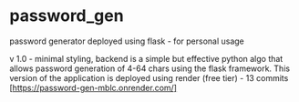 # password_gen
password generator deployed using flask - for personal usage

v 1.0 - minimal styling, backend is a simple but effective python algo that allows password generation of 4-64 chars using the flask framework. This version of the application is deployed using render (free tier) - 13 commits 
[https://password-gen-mblc.onrender.com/]




